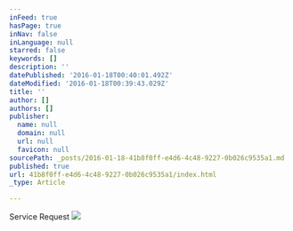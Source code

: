 ```yaml
---
inFeed: true
hasPage: true
inNav: false
inLanguage: null
starred: false
keywords: []
description: ''
datePublished: '2016-01-18T00:40:01.492Z'
dateModified: '2016-01-18T00:39:43.029Z'
title: ''
author: []
authors: []
publisher:
  name: null
  domain: null
  url: null
  favicon: null
sourcePath: _posts/2016-01-18-41b8f0ff-e4d6-4c48-9227-0b026c9535a1.md
published: true
url: 41b8f0ff-e4d6-4c48-9227-0b026c9535a1/index.html
_type: Article

---
```

Service Request
![](https://the-grid-user-content.s3-us-west-2.amazonaws.com/b02a2189-4ee4-407b-bad6-c8976991d9bf.png)